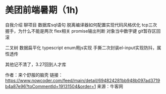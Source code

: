 # 美团前端暑期（1h)

自我介绍
聊项目
数据库sql语句
脱离编译器如何配置实现代码风格优化
tcp三次握手，为什么不能是两次
flex相关
promise输出判断
对象当中数字键
git暂存区回滚

二叉树
数据扁平化
typescript enum用js实现
手撕二次封装el-input实现防抖，属性透传

其他记不清了，3.27回到人才库



作者：来个舒服的脑壳
链接：https://www.nowcoder.com/feed/main/detail/694824281bb948b097ad3719b4a87e96?toCommentId=19131504&order=1
来源：牛客网